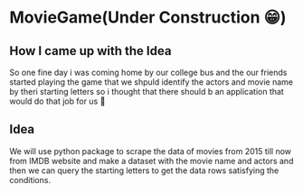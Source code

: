 # MovieGame(Under Construction 😁)


## How I came up with the Idea 

So one fine day i was coming home by our college bus and the our friends started playing the game that we shpuld identify the actors and movie name by theri starting letters so i thought that there should b an application that would do that job for us 🙂


## Idea

We will use python package to scrape the data of movies from 2015 till now from IMDB website and make a dataset with the movie name and actors and then we can query the starting letters to get the data rows satisfying the conditions. 
